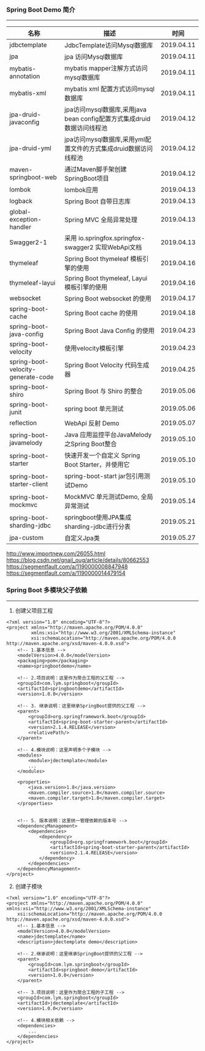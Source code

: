 ### Spring Boot Demo 简介
---
名称 | 描述 | 时间
-- | -- | --
jdbctemplate | JdbcTemplate访问Mysql数据库 | 2019.04.11
jpa | jpa 访问Mysql数据库 | 2019.04.11
mybatis-annotation | mybatis mapper注解方式访问mysql数据库 | 2019.04.11
mybatis-xml | mybatis xml 配置方式访问mysql数据库 | 2019.04.11
jpa-druid-javaconfig | jpa访问mysql数据库,采用java bean config配置方式集成druid数据访问线程池 | 2019.04.12
jpa-druid-yml | jpa访问mysql数据库,采用yml配置文件的方式集成druid数据访问线程池 | 2019.04.12
maven-springboot-web | 通过Maven脚手架创建SpringBoot项目 | 2019.04.12
lombok | lombok应用 | 2019.04.13
logback | Spring Boot 自带日志库 | 2019.04.13
global-exception-handler | Spring MVC 全局异常处理 | 2019.04.13
Swagger2-1 | 采用 io.springfox.springfox-swagger2 实现WebApi文档 | 2019.04.13
thymeleaf | Spring Boot thymeleaf 模板引擎的使用 | 2019.04.16
thymeleaf-layui | Spring Boot thymeleaf, Layui 模板引擎的使用 | 2019.04.16
websocket | Spring Boot websocket 的使用 | 2019.04.17
spring-boot-cache | Spring Boot cache 的使用 | 2019.04.18
spring-boot-java-config | Spring Boot Java Config 的使用 | 2019.04.23
spring-boot-velocity | 使用velocity模板引擎 | 2019.04.23
spring-boot-velocity-generate-code | Spring Boot Velocity 代码生成器 | 2019.04.25
spring-boot-shiro | Spring Boot 与 Shiro 的整合 | 2019.05.06
spring-boot-junit | spring boot 单元测试 | 2019.05.06
reflection | WebApi 反射 Demo | 2019.05.07
spring-boot-javamelody | Java 应用监控平台JavaMelody之Spring Boot整合 | 2019.05.10
spring-boot-starter | 快速开发一个自定义 Spring Boot Starter，并使用它 | 2019.05.10
spring-boot-starter-client | spring-boot-start jar包引用测试Demo | 2019.05.10
spring-boot-mockmvc | MockMVC 单元测试Demo, 全局异常测试| 2019.05.14
spring-boot-sharding-jdbc | springboot使用JPA集成sharding-jdbc进行分表| 2019.05.21
jpa-custom | 自定义Jpa类 | 2019.05.27

http://www.importnew.com/26055.html
https://blog.csdn.net/gnail_oug/article/details/80662553
https://segmentfault.com/a/1190000008847948
https://segmentfault.com/a/1190000014479154


### Spring Boot 多模块父子依赖
---
1. 创建父项目工程
```
<?xml version="1.0" encoding="UTF-8"?>
<project xmlns="http://maven.apache.org/POM/4.0.0"
         xmlns:xsi="http://www.w3.org/2001/XMLSchema-instance"
         xsi:schemaLocation="http://maven.apache.org/POM/4.0.0 http://maven.apache.org/xsd/maven-4.0.0.xsd">
    <!-- 1.基本信息 -->
    <modelVersion>4.0.0</modelVersion>
    <packaging>pom</packaging>
    <name>springbootdemo</name>

    <!-- 2.项目说明：这里作为聚合工程的父工程 -->
    <groupId>com.lym.springboot</groupId>
    <artifactId>springbootdemo</artifactId>
    <version>1.0.0</version>

    <!-- 3. 继承说明：这里继承SpringBoot提供的父工程 -->
    <parent>
        <groupId>org.springframework.boot</groupId>
        <artifactId>spring-boot-starter-parent</artifactId>
        <version>2.1.4.RELEASE</version>
        <relativePath/>
    </parent>

    <!-- 4.模块说明：这里声明多个子模块 -->
    <modules>
        <module>jdectemplate</module>
        ...
    </modules>

    <properties>
        <java.version>1.8</java.version>
        <maven.compiler.source>1.8</maven.compiler.source>
        <maven.compiler.target>1.8</maven.compiler.target>
    </properties>


    <!-- 5. 版本说明：这里统一管理依赖的版本号 -->
    <dependencyManagement>
        <dependencies>
            <dependency>
                <groupId>org.springframework.boot</groupId>
                <artifactId>spring-boot-starter-parent</artifactId>
                <version>2.1.4.RELEASE</version>
            </dependency>
        </dependencies>
    </dependencyManagement>
</project>
```
2. 创建子模块
```
<?xml version="1.0" encoding="UTF-8"?>
<project xmlns="http://maven.apache.org/POM/4.0.0" xmlns:xsi="http://www.w3.org/2001/XMLSchema-instance"
	xsi:schemaLocation="http://maven.apache.org/POM/4.0.0 http://maven.apache.org/xsd/maven-4.0.0.xsd">
	<!-- 1.基本信息 -->
	<modelVersion>4.0.0</modelVersion>
	<name>jdectemplate</name>
	<description>jdectemplate demo</description>

	<!-- 2.继承说明：这里继承SpringBoot提供的父工程 -->
	<parent>
		<groupId>com.lym.springboot</groupId>
		<artifactId>springboot-demo</artifactId>
		<version>1.0.0</version>
	</parent>

	<!-- 3.项目说明：这里作为聚合工程的子工程 -->
	<groupId>com.lym.springboot</groupId>
	<artifactId>jdectemplate</artifactId>
	<version>1.0.0</version>

	<!-- 4.模块相关依赖 -->
	<dependencies>
        ...
	</dependencies>
</project>

```